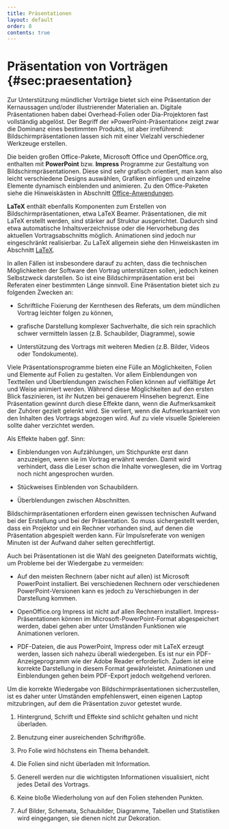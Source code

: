 ```yaml
---
title: Präsentationen
layout: default
order: 8
contents: true
---
```


# Präsentation von Vorträgen {#sec:praesentation}

Zur Unterstützung mündlicher Vorträge bietet sich eine Präsentation der Kernaussagen und/oder illustrierender Materialien an. Digitale Präsentationen haben dabei Overhead-Folien oder Dia-Projektoren fast vollständig abgelöst. Der Begriff der »PowerPoint-Präsentation« zeigt zwar die Dominanz eines bestimmten Produkts, ist aber irreführend: Bildschirmpräsentationen lassen sich mit einer Vielzahl verschiedener Werkzeuge erstellen.

Die beiden großen Office-Pakete, Microsoft Office und OpenOffice.org, enthalten mit **PowerPoint** bzw. **Impress** Programme zur Gestaltung von Bildschirmpräsentationen. Diese sind sehr grafisch orientiert, man kann also leicht verschiedene Designs auswählen, Grafiken einfügen und einzelne Elemente dynamisch einblenden und animieren. Zu den Office-Paketen siehe die Hinweiskästen in Abschnitt [Office-Anwendungen](06_Textverarbeitung.html#sec:office).

**LaTeX** enthält ebenfalls Komponenten zum Erstellen von Bildschirmpräsentationen, etwa LaTeX Beamer. Präsentationen, die mit LaTeX erstellt werden, sind stärker auf Struktur ausgerichtet. Dadurch sind etwa automatische Inhaltsverzeichnisse oder die Hervorhebung des aktuellen Vortragsabschnitts möglich. Animationen sind jedoch nur eingeschränkt realisierbar. Zu LaTeX allgemein siehe den Hinweiskasten im Abschnitt [LaTeX](06_Textverarbeitung.html#sec:latex).

In allen Fällen ist insbesondere darauf zu achten, dass die technischen Möglichkeiten der Software den Vortrag unterstützen sollen, jedoch keinen Selbstzweck darstellen. So ist eine Bildschirmpräsentation erst bei Referaten einer bestimmten Länge sinnvoll. Eine Präsentation bietet sich zu folgenden Zwecken an:

-   Schriftliche Fixierung der Kernthesen des Referats, um dem mündlichen Vortrag leichter folgen zu können,

-   grafische Darstellung komplexer Sachverhalte, die sich rein sprachlich schwer vermitteln lassen (z.B. Schaubilder, Diagramme), sowie

-   Unterstützung des Vortrags mit weiteren Medien (z.B. Bilder, Videos oder Tondokumente).

Viele Präsentationsprogramme bieten eine Fülle an Möglichkeiten, Folien und Elemente auf Folien zu gestalten. Vor allem Einblendungen von Textteilen und Überblendungen zwischen Folien können auf vielfältige Art und Weise animiert werden. Während diese Möglichkeiten auf den ersten Blick faszinieren, ist ihr Nutzen bei genauerem Hinsehen begrenzt. Eine Präsentation gewinnt durch diese Effekte dann, wenn die Aufmerksamkeit der Zuhörer gezielt gelenkt wird. Sie verliert, wenn die Aufmerksamkeit von den Inhalten des Vortrags abgezogen wird. Auf zu viele visuelle Spielereien sollte daher verzichtet werden.

Als Effekte haben ggf. Sinn:

-   Einblendungen von Aufzählungen, um Stichpunkte erst dann anzuzeigen, wenn sie im Vortrag erwähnt werden. Damit wird verhindert, dass die Leser schon die Inhalte vorweglesen, die im Vortrag noch nicht angesprochen wurden.

-   Stückweises Einblenden von Schaubildern.

-   Überblendungen zwischen Abschnitten.

<div class="Technik">

Bildschirmpräsentationen erfordern einen gewissen technischen Aufwand bei der Erstellung und bei der Präsentation. So muss sichergestellt werden, dass ein Projektor und ein Rechner vorhanden sind, auf denen die Präsentation abgespielt werden kann. Für Impulsreferate von wenigen Minuten ist der Aufwand daher selten gerechtfertigt.

Auch bei Präsentationen ist die Wahl des geeigneten Dateiformats wichtig, um Probleme bei der Wiedergabe zu vermeiden:

-   Auf den meisten Rechnern (aber nicht auf allen) ist Microsoft PowerPoint installiert. Bei verschiedenen Rechnern oder verschiedenen PowerPoint-Versionen kann es jedoch zu Verschiebungen in der Darstellung kommen.

-   OpenOffice.org Impress ist nicht auf allen Rechnern installiert. Impress-Präsentationen können im Microsoft-PowerPoint-Format abgespeichert werden, dabei gehen aber unter Umständen Funktionen wie Animationen verloren.

-   PDF-Dateien, die aus PowerPoint, Impress oder mit LaTeX erzeugt werden, lassen sich nahezu überall wiedergeben. Es ist nur ein PDF-Anzeigeprogramm wie der Adobe Reader erforderlich. Zudem ist eine korrekte Darstellung in diesem Format gewährleistet. Animationen und Einblendungen gehen beim PDF-Export jedoch weitgehend verloren.

Um die korrekte Wiedergabe von Bildschirmpräsentationen sicherzustellen, ist es daher unter Umständen empfehlenswert, einen eigenen Laptop mitzubringen, auf dem die Präsentation zuvor getestet wurde.

</div>

<div class="Merke">

1.  Hintergrund, Schrift und Effekte sind schlicht gehalten und nicht überladen.

2.  Benutzung einer ausreichenden Schriftgröße.

3.  Pro Folie wird höchstens ein Thema behandelt.

4.  Die Folien sind nicht überladen mit Information.

5.  Generell werden nur die wichtigsten Informationen visualisiert, nicht jedes Detail des Vortrags.

6.  Keine bloße Wiederholung von auf den Folien stehenden Punkten.

7.  Auf Bilder, Schemata, Schaubilder, Diagramme, Tabellen und Statistiken wird eingegangen, sie dienen nicht zur Dekoration.

</div>
